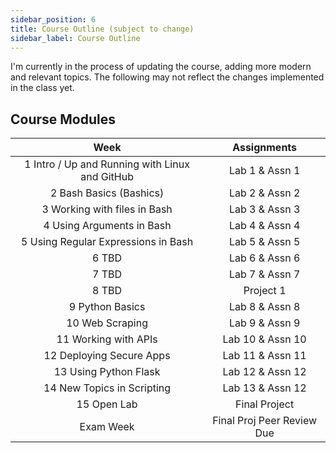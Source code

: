 ```yaml
---
sidebar_position: 6
title: Course Outline (subject to change)
sidebar_label: Course Outline
---
```


I'm currently in the process of updating the course, adding more modern and relevant topics. The following may not reflect the changes implemented in the class yet.

## Course Modules

| Week                                                    | Assignments                |
|:-------------------------------------------------------:|:--------------------------:|
| 1 Intro / Up and Running with Linux and GitHub          | Lab 1 & Assn 1             |
| 2 Bash Basics (Bashics)                                 | Lab 2 & Assn 2             |
| 3 Working with files in Bash                            | Lab 3 & Assn 3             |
| 4 Using Arguments in Bash                               | Lab 4 & Assn 4             |
| 5 Using Regular Expressions in Bash                     | Lab 5 & Assn 5             |
| 6 TBD                                                   | Lab 6 & Assn 6             |
| 7 TBD                                                   | Lab 7 & Assn 7             |
| 8 TBD                                                   | Project 1                  |
| 9 Python Basics                                         | Lab 8 & Assn 8             |
| 10 Web Scraping                                         | Lab 9 & Assn 9             |
| 11 Working with APIs                                    | Lab 10 & Assn 10           |
| 12 Deploying Secure Apps                                | Lab 11 & Assn 11           |
| 13 Using Python Flask                                   | Lab 12 & Assn 12           |
| 14 New Topics in Scripting                              | Lab 13 & Assn 12           |
| 15 Open Lab                                             | Final Project              |
| Exam Week                                               | Final Proj Peer Review Due |
